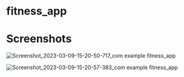 # fitness_app

# Screenshots
![Screenshot_2023-03-09-15-20-50-717_com example fitness_app](https://user-images.githubusercontent.com/126271975/236778719-810a50a9-6def-4902-abe2-c27246466d7c.jpg)

![Screenshot_2023-03-09-15-20-57-383_com example fitness_app](https://user-images.githubusercontent.com/126271975/236778471-7acd8f1c-a089-41f1-9fba-33eda379eb40.jpg)
